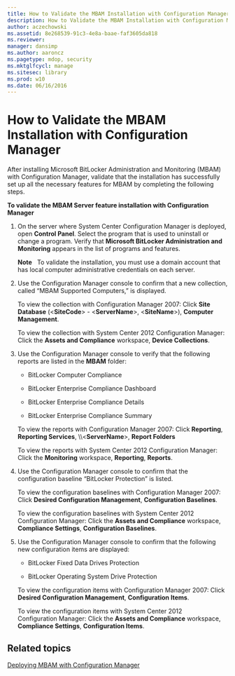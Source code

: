 ```yaml
---
title: How to Validate the MBAM Installation with Configuration Manager
description: How to Validate the MBAM Installation with Configuration Manager
author: aczechowski
ms.assetid: 8e268539-91c3-4e8a-baae-faf3605da818
ms.reviewer: 
manager: dansimp
ms.author: aaroncz
ms.pagetype: mdop, security
ms.mktglfcycl: manage
ms.sitesec: library
ms.prod: w10
ms.date: 06/16/2016
---
```



# How to Validate the MBAM Installation with Configuration Manager


After installing Microsoft BitLocker Administration and Monitoring (MBAM) with Configuration Manager, validate that the installation has successfully set up all the necessary features for MBAM by completing the following steps.

**To validate the MBAM Server feature installation with Configuration Manager**

1.  On the server where System Center Configuration Manager is deployed, open **Control Panel**. Select the program that is used to uninstall or change a program. Verify that **Microsoft BitLocker Administration and Monitoring** appears in the list of programs and features.

    **Note**  
    To validate the installation, you must use a domain account that has local computer administrative credentials on each server.

     

2.  Use the Configuration Manager console to confirm that a new collection, called “MBAM Supported Computers,” is displayed.

    To view the collection with Configuration Manager 2007: Click **Site Database** (&lt;**SiteCode**&gt; - &lt;**ServerName**&gt;, &lt;**SiteName**&gt;), **Computer Management**.

    To view the collection with System Center 2012 Configuration Manager: Click the **Assets and Compliance** workspace, **Device Collections**.

3.  Use the Configuration Manager console to verify that the following reports are listed in the **MBAM** folder:

    -   BitLocker Computer Compliance

    -   BitLocker Enterprise Compliance Dashboard

    -   BitLocker Enterprise Compliance Details

    -   BitLocker Enterprise Compliance Summary

    To view the reports with Configuration Manager 2007: Click **Reporting**, **Reporting Services**, \\\\&lt;**ServerName**&gt;, **Report Folders**

    To view the reports with System Center 2012 Configuration Manager: Click the **Monitoring** workspace, **Reporting**, **Reports**.

4.  Use the Configuration Manager console to confirm that the configuration baseline “BitLocker Protection” is listed.

    To view the configuration baselines with Configuration Manager 2007: Click **Desired Configuration Management**, **Configuration Baselines**.

    To view the configuration baselines with System Center 2012 Configuration Manager: Click the **Assets and Compliance** workspace, **Compliance Settings**, **Configuration Baselines**.

5.  Use the Configuration Manager console to confirm that the following new configuration items are displayed:

    -   BitLocker Fixed Data Drives Protection

    -   BitLocker Operating System Drive Protection

    To view the configuration items with Configuration Manager 2007: Click **Desired Configuration Management**, **Configuration Items**.

    To view the configuration items with System Center 2012 Configuration Manager: Click the **Assets and Compliance** workspace, **Compliance Settings**, **Configuration Items**.

## Related topics


[Deploying MBAM with Configuration Manager](deploying-mbam-with-configuration-manager-mbam2.md)

 

 






